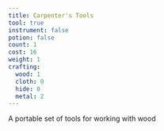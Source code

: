 ```yaml
---
title: Carpenter's Tools
tool: true
instrument: false
potion: false
count: 1
cost: 16
weight: 1
crafting:
  wood: 1
  cloth: 0
  hide: 0
  metal: 2
---
```


A portable set of tools for working with wood
